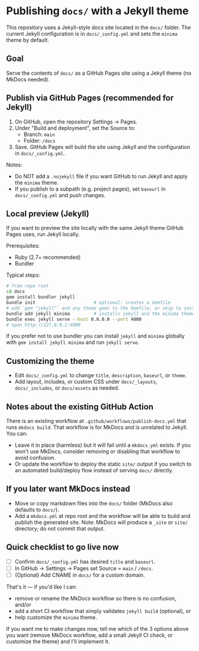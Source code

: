 # Publishing `docs/` with a Jekyll theme

This repository uses a Jekyll-style docs site located in the `docs/` folder. The current Jekyll configuration is in `docs/_config.yml` and sets the `minima` theme by default.

## Goal

Serve the contents of `docs/` as a GitHub Pages site using a Jekyll theme (no MkDocs needed).

## Publish via GitHub Pages (recommended for Jekyll)

1. On GitHub, open the repository Settings → Pages.
2. Under "Build and deployment", set the Source to:
   - Branch: `main`
   - Folder: `/docs`
3. Save. GitHub Pages will build the site using Jekyll and the configuration in `docs/_config.yml`.

Notes:
- Do NOT add a `.nojekyll` file if you want GitHub to run Jekyll and apply the `minima` theme.
- If you publish to a subpath (e.g. project pages), set `baseurl` in `docs/_config.yml` and push changes.

## Local preview (Jekyll)

If you want to preview the site locally with the same Jekyll theme GitHub Pages uses, run Jekyll locally.

Prerequisites:
- Ruby (2.7+ recommended)
- Bundler

Typical steps:

```bash
# from repo root
cd docs
gem install bundler jekyll
bundle init                      # optional: creates a Gemfile
# add `gem "jekyll"` and any theme gems to the Gemfile, or skip to install globally
bundle add jekyll minima         # installs jekyll and the minima theme locally
bundle exec jekyll serve --host 0.0.0.0 --port 4000
# open http://127.0.0.1:4000
```

If you prefer not to use bundler you can install `jekyll` and `minima` globally with `gem install jekyll minima` and run `jekyll serve`.

## Customizing the theme

- Edit `docs/_config.yml` to change `title`, `description`, `baseurl`, or `theme`.
- Add layout, includes, or custom CSS under `docs/_layouts`, `docs/_includes`, or `docs/assets` as needed.

## Notes about the existing GitHub Action

There is an existing workflow at `.github/workflows/publish-docs.yml` that runs `mkdocs build`. That workflow is for MkDocs and is unrelated to Jekyll. You can:

- Leave it in place (harmless) but it will fail until a `mkdocs.yml` exists. If you won't use MkDocs, consider removing or disabling that workflow to avoid confusion.
- Or update the workflow to deploy the static `site/` output if you switch to an automated build/deploy flow instead of serving `docs/` directly.

## If you later want MkDocs instead

- Move or copy markdown files into the `docs/` folder (MkDocs also defaults to `docs/`).
- Add a `mkdocs.yml` at repo root and the workflow will be able to build and publish the generated site. Note: MkDocs will produce a `_site` or `site/` directory; do not commit that output.

## Quick checklist to go live now

- [ ] Confirm `docs/_config.yml` has desired `title` and `baseurl`.
- [ ] In GitHub → Settings → Pages set Source = `main` / `/docs`.
- [ ] (Optional) Add CNAME in `docs/` for a custom domain.

That's it — if you'd like I can:
- remove or rename the MkDocs workflow so there is no confusion, and/or
- add a short CI workflow that simply validates `jekyll build` (optional), or
- help customize the `minima` theme.

If you want me to make changes now, tell me which of the 3 options above you want (remove MkDocs workflow, add a small Jekyll CI check, or customize the theme) and I'll implement it.
